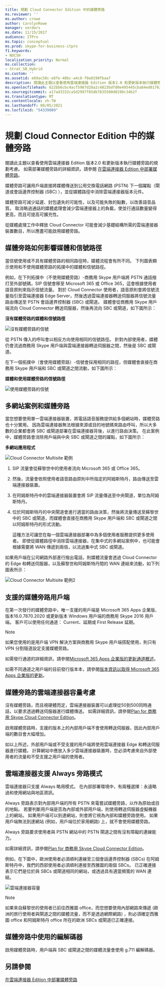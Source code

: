 ```yaml
---
title: 規劃 Cloud Connector Edition 中的媒體旁路
ms.reviewer: ''
ms.author: crowe
author: CarolynRowe
manager: serdars
ms.date: 11/15/2017
audience: ITPro
ms.topic: conceptual
ms.prod: skype-for-business-itpro
f1.keywords:
- NOCSH
localization_priority: Normal
ms.collection:
- Strat_SB_Hybrid
ms.custom: ''
ms.assetid: e69ac58c-e8fe-40bc-a4c8-f0a0190fbaa7
description: 閱讀此主題以查看使用雲端連接器 Edition 版本2.0 和更新版本執行媒體旁路的規劃考慮。 如需部署媒體旁路的詳細資訊，請參閱在雲端連接器 Edition 中部署媒體旁路。
ms.openlocfilehash: 622bb6cbc4acf5987d28a2c4823bdfd0e495445cba84ed01762423c8e65de576
ms.sourcegitcommit: a17ad3332ca5d2997f85db7835500d8190c34b2f
ms.translationtype: MT
ms.contentlocale: zh-TW
ms.lasthandoff: 08/05/2021
ms.locfileid: "54339889"
---
```

# <a name="plan-for-media-bypass-in-cloud-connector-edition"></a>規劃 Cloud Connector Edition 中的媒體旁路
 
閱讀此主題以查看使用雲端連接器 Edition 版本2.0 和更新版本執行媒體旁路的規劃考慮。 如需部署媒體旁路的詳細資訊，請參閱 [在雲端連接器 Edition 中部署媒體旁路](deploy-media-bypass-in-cloud-connector.md)。
  
媒體旁路可讓用戶端直接將媒體傳送到公用交換電話網路 (PSTN) 下一個躍點（閘道或會話邊界控制器 (SBC) ），並從媒體路徑中消除雲端連接器版本元件。
  
媒體旁路可減少延遲、封包遺失的可能性，以及可能失敗的點數，以改善語音品質。 取消略過通話的媒體處理會減少雲端連接器上的負載，使並行通話數量變得更高，而且可提高可擴充性。 
  
 從媒體處理工作中釋放 Cloud Connector 可能會減少基礎結構所需的雲端連接器裝置數目，所以應盡可能啟用媒體旁路。
  
## <a name="how-media-bypass-affects-media-and-signaling-pathways"></a>媒體旁路如何影響媒體和信號路徑

當信號使用或不具有媒體旁路的相同路徑時，媒體流程會有所不同。 下列圖表顯示使用和不使用媒體旁路的拓撲中的媒體和信號路徑。 
  
例如，在下列拓撲中（不使用媒體旁路）-商務用 Skype 用戶端將 PSTN 通話撥打至外部號碼，SIP 信號會移至 Microsoft 365 或 Office 365，這會根據使用者語音原則來指示信號流量。 對於 Cloud Connector 使用者，語音原則會將信號流量指引至雲端連接器 Edge Server，然後透過雲端連接器轉送伺服器將信號流量路由傳送至 PSTN 會話邊界控制器 (SBC) 或閘道。 媒體會從商務用 Skype 用戶端流向 Cloud Connector 轉送伺服器，然後再流向 SBC 或閘道，如下圖所示：
  
**沒有媒體旁路的媒體和信號路徑**

![沒有媒體旁路的信號](../../media/5cd7e3bf-2565-4bd9-ad5a-f03e13c01060.png)
  
從 PSTN 傳入的呼叫會以相反方向使用相同的信號路徑。 針對內部使用者，媒體仍會流過商務用 Skype 用戶端與雲端連接器轉送伺服器之間，然後是 SBC 或閘道。
  
在下一個拓撲中（會使用媒體旁路）-信號會採用相同的路徑，但媒體會直接在商務用 Skype 用戶端和 SBC 或閘道之間流動，如下圖所示：
  
**媒體和使用媒體旁路的信號路徑**

![使用媒體旁路的信號](../../media/60400c38-4921-4964-89f2-5e53b68fb497.png)
  
## <a name="multi-site-scenario-and-media-bypass"></a>多網站案例和媒體旁路

當您想要使用單一雲端連接器裝置，將電話語音服務提供給多個網站時，媒體旁路也十分實用。 因為雲端連接器無法根據來源或目的地號碼來路由呼叫，所以大多數的企業都會將 SBC 或閘道部署在雲端連接器背後，以進行路由決策。 在此案例中，媒體旁路會消除用戶端與中央 SBC 或閘道之間的躍點，如下圖所示：
  
**多網站應用程式**

![Cloud Connector Multisite 範例](../../media/ace8dc3c-1082-46a2-b8b4-98cbf678620e.png)
  
1. SIP 流量會從蘇黎世中的使用者流向 Microsoft 365 或 Office 365。
    
2. 然後，流量會依照使用者語音路由原則中所指定的阿姆斯特丹，路由傳送至雲端連接器裝置。
    
3. 在阿姆斯特丹中的雲端連接器裝置會將 SIP 流量傳送至中央閘道，單位為阿姆斯特丹。
    
4. 位於阿姆斯特丹的中央閘道會進行適當的路由決策，然後將流量傳送至蘇黎世中的 SBC 或閘道，而媒體會直接在商務用 Skype 用戶端和 SBC 或閘道之間以阿姆斯特丹的形式流動。
    
   這種方法可讓您在每一個雲端連接器部署中為多個使用者服務提供更多使用者。 即使從媒體路徑中消除雲端連接器，在集中式的多網站案例中，也可能會根據需要將 WAN 傳遞到兩倍，以流過集中式 SBC 或閘道。
  
如果用戶端在公司網路外部進行撥出電話，則媒體流量會透過 Cloud Connector 的 Edge 和轉送伺服器，以及蘇黎世和阿姆斯特丹間的 WAN 連結來流動，如下列圖表所示：
  
![Cloud Connector Multisite 範例2](../../media/ef95839c-4552-440e-9698-7615707a1b50.png)
  
## <a name="supported-clients-for-media-bypass"></a>支援的媒體旁路用戶端

在第一次發行的媒體旁路中，唯一支援的用戶端是 Microsoft 365 Apps 企業版、版本16.0.7870.2020 或更新版本 Windows 用戶端的商務用 Skype 2016 用戶端。 客戶可以使用任何通道： Current、延期或 First Release 延期。 
  
> [!NOTE]
> 如果您使用的是用戶端 VPN 解決方案與商務用 Skype 用戶端搭配使用，則只有 VPN 分割隧道設定支援媒體旁路。 
  
如需發行通道的詳細資訊，請參閱[Microsoft 365 Apps 企業版的更新通道概述](https://support.office.com/article/Overview-of-update-channels-for-Office-365-ProPlus-9ccf0f13-28ff-4975-9bd2-7e4ea2fefef4?ui=en-US&amp;rs=en-US&amp;ad=US)。
  
如需不同通道之用戶端的目前發行版本本，請參閱[版本資訊以取得 Microsoft 365 Apps 企業版的更新](/officeupdates/release-notes-office365-proplus)。 
  
## <a name="cloud-connector-capacity-considerations-with-media-bypass"></a>媒體旁路的雲端連接器容量考慮

沒有媒體旁路，而且視硬體而定，雲端連接器裝置可以處理從50到500同時通話，以要求透過轉送伺服器進行媒體傳送。 如需詳細資訊，請參閱[Plan for 商務用 Skype Cloud Connector Edition](./plan-skype-for-business-cloud-connector-edition.md)。 
  
啟用媒體旁路時，支援的版本上的內部用戶端不會使用轉送伺服器，因此內部用戶端的數目會大幅增加。 
  
如以上所述，外部用戶端或不受支援的用戶端將使用雲端連接器 Edge 和轉送伺服器進行媒體。 計算網站中應放入多少雲端連接器裝置時，您必須考慮來自外部使用者的流量和不受支援之用戶端的使用者。
  
## <a name="cloud-connector-supports-always-bypass-mode"></a>雲端連接器支援 Always 旁路模式

雲端連接器只支援 Always 略用模式。 在內部部署環境中，有兩種選擇：永遠略過和使用網站與地區資訊。
  
Always 旁路表示對內部用戶端的所有 PSTN 來電嘗試媒體旁路，以作為原始或目的地點。 若要判斷用戶端是否為內部或外部用戶端，則使用轉送伺服器虛擬機器上的網站。 如果用戶端可以到達網站，則會將它視為內部和媒體旁路使用。 如果用戶端無法到達網站 (例如，用戶端位於家用網路) 上，就不會使用媒體旁路。 
  
Always 旁路要求使用者與 PSTN 網站中的 PSTN 閘道之間有沒有障礙的連線能力。 
  
如需詳細資訊，請參閱[Plan for 商務用 Skype Cloud Connector Edition](./plan-skype-for-business-cloud-connector-edition.md)。 
  
例如，在下圖中，歐洲使用者必須順利連線至三個會話邊界控制器 (SBCs) 在阿姆斯特丹中，我們的西部使用者必須順利連接至西雅圖的兩個 SBCs。 已正確連接表示它們是位於與 SBCs 或閘道相同的網站，或透過具有適當頻寬的 WAN 連結。
  
![雲端連接器容量](../../media/efb2269b-d44f-474e-aea8-c5158e729cfe.png)
  
> [!NOTE]
> 如果來自蘇黎世的使用者已前往西雅圖 office，而您想要使用內部網路來傳遞 (歐洲的旅行使用者與閘道之間的媒體流量，而不是透過網際網路) ，則必須確定西雅圖 office 和阿姆斯特丹 office 所在的歐洲 SBCs 或閘道已正確連接。 
  
## <a name="codecs-used-in-media-bypass"></a>媒體旁路中使用的編解碼器

啟用媒體旁路時，用戶端與 SBC 或閘道之間的媒體流量會使用 g.711 編解碼器。 
  
## <a name="see-also"></a>另請參閱

[在雲端連接器 Edition 中部署媒體旁路](deploy-media-bypass-in-cloud-connector.md)